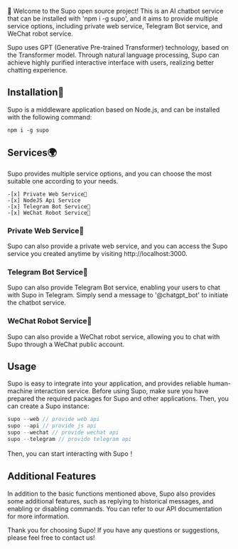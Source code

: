 👋 Welcome to the Supo open source project! This is an AI chatbot service that can be installed with 'npm i -g supo', and it aims to provide multiple service options, including private web service, Telegram Bot service, and WeChat robot service.

Supo uses GPT (Generative Pre-trained Transformer) technology, based on the Transformer model. Through natural language processing, Supo can achieve highly purified interactive interface with users, realizing better chatting experience.

## Installation🤖

Supo is a middleware application based on Node.js, and can be installed with the following command:

```
npm i -g supo
```

## Services🌍

Supo provides multiple service options, and you can choose the most suitable one according to your needs.
```
-[x] Private Web Service🚀  
-[x] NodeJS Api Service   
-[x] Telegram Bot Service🤖  
-[x] WeChat Robot Service💬   
```
### Private Web Service🚀


Supo can also provide a private web service, and you can access the Supo service you created anytime by visiting http://localhost:3000.

### Telegram Bot Service🤖

Supo can also provide Telegram Bot service, enabling your users to chat with Supo in Telegram. Simply send a message to '@chatgpt_bot' to initiate the chatbot service.

### WeChat Robot Service💬


Supo can also provide a WeChat robot service, allowing you to chat with Supo through a WeChat public account.

## Usage

Supo is easy to integrate into your application, and provides reliable human-machine interaction service. Before using Supo, make sure you have prepared the required packages for Supo and other applications. Then, you can create a Supo instance:

```javascript
supo --web // provide web api
supo --api // provide js api
supo --wechat // provide wechat api
supo --telegram // provide telegram api
```

Then, you can start interacting with Supo！
## Additional Features

In addition to the basic functions mentioned above, Supo also provides some additional features, such as replying to historical messages, and enabling or disabling commands. You can refer to our API documentation for more information.

Thank you for choosing Supo! If you have any questions or suggestions, please feel free to contact us!